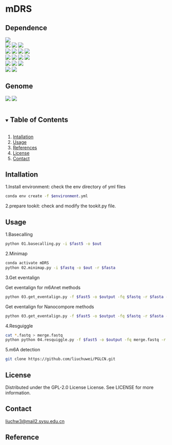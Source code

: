 # mDRS

## Dependence
![](https://img.shields.io/badge/software-version-blue)  
[![](https://img.shields.io/badge/Guppy-v6.5.7-green)](https://community.nanoporetech.com/downloads)
[![](https://img.shields.io/badge/Minimap2-v2.24-green)](https://github.com/lh3/minimap2)
[![](https://img.shields.io/badge/samtools-v1.16.1-green)](https://github.com/samtools/samtools)  
[![](https://img.shields.io/badge/DRUMMER-v1.0-blue)](https://github.com/DepledgeLab/DRUMMER/)
[![](https://img.shields.io/badge/bedtools-v2.29.1-blue)](https://bedtools.readthedocs.io/en/latest/)
[![](https://img.shields.io/badge/ELIGOS-v2.0.1-blue)](https://gitlab.com/piroonj/eligos2)
[![](https://img.shields.io/badge/Epinano-v1.2.0-blue)](https://github.com/novoalab/EpiNano)  
[![](https://img.shields.io/badge/MINES-v0.0-orange)](https://github.com/YeoLab/MINES.git)
[![](https://img.shields.io/badge/Tombo-v1.5.1-orange)](https://github.com/nanoporetech/tombo)
[![](https://img.shields.io/badge/Nanocompore-v1.0.0-orange)](https://github.com/tleonardi/nanocompore_paper_analyses)
[![](https://img.shields.io/badge/Nanom6A-v2.0-orange)](https://github.com/gaoyubang/nanom6A)  
[![](https://img.shields.io/badge/Xpore-v2.0-purple)](https://github.com/GoekeLab/xpore)
[![](https://img.shields.io/badge/m6Anet-v1.0-purple)](https://github.com/GoekeLab/m6anet) 
[![](https://img.shields.io/badge/nanopolish-v0.14.0-purple)](https://github.com/jts/nanopolish)  
[![](https://img.shields.io/badge/Dinopore-v1.0-brown)](https://github.com/darelab2014/Dinopore)
[![](https://img.shields.io/badge/nanoRMS-v1.0-brown)](https://github.com/novoalab/nanoRMS)

## Genome
[![](https://img.shields.io/badge/mm39-orange)](https://hgdownload.soe.ucsc.edu/goldenPath/mm39/bigZips/)
[![](https://img.shields.io/badge/hg38-green)](https://hgdownload.soe.ucsc.edu/goldenPath/hg38/bigZips/)

<!-- TABLE OF CONTENTS -->
<details open="open">
  <summary><h2 style="display: inline-block">Table of Contents</h2></summary>
  <ol>
    <li>
      <a href="#Intallation">Intallation</a>
    </li>
    <li><a href="#Usage">Usage</a></li>
    <li><a href="#References">References</a></li>
    <li><a href="#license">License</a></li>
    <li><a href="#Contact">Contact</a></li>
  </ol>
</details>

## Intallation
1.Install environment: check the env directory of yml files
   ```sh
   conda env create -f $environment.yml
   ```
2.prepare tookit: check and modify the tookit.py file.
    
## Usage
1.Basecalling
   ```sh
   python 01.basecalling.py -i $fast5 -o $out
   ```
2.Minimap
   ```sh
   conda activate mDRS
   python 02.minimap.py -i $fastq -o $out -r $fasta
   ```
3.Get eventalign
    
Get eventalign for m6Anet methods
   ```sh
   python 03.get_eventalign.py -f $fast5 -o $output -fq $fastq -r $fasta -bam $bam -method m6A_net
   ```

Get eventalign for Nanocompore methods
   ```sh
   python 03.get_eventalign.py -f $fast5 -o $output -fq $fastq -r $fasta -bam $bam -method Nanocompore
   ```
4.Resguiggle
   ```sh
   cat *.fastq > merge.fastq
   python python 04.resquiggle.py -f $fast5 -o $output -fq merge.fastq -r $fasta
   ```
5.m6A detection
   ```sh
   git clone https://github.com/liuchuwei/PGLCN.git
   ```

## License
Distributed under the GPL-2.0 License License. See LICENSE for more information.

## Contact
liuchw3@mail2.sysu.edu.cn

## Reference


